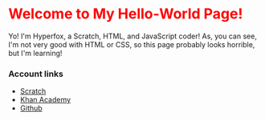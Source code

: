 <!DOCTYPE HTML>
<html>
    <head>
        <meta charset="utf-8">
    </head>
    <body>
    <h1 style="color: rgb(255, 0, 0);"> Welcome to My Hello-World Page! </h1>
    <p>
    Yo! I'm Hyperfox, a Scratch, HTML, and JavaScript coder! As, you can see, I'm not very good with HTML or CSS, so this page probably looks horrible, but I'm learning!
    </p>
      <h3>Account links</h3>
      <ul>
        <li><a href="https://scratch.mit.edu/users/Double-A_07/">Scratch</a></li>
        <li><a href="https://www.khanacademy.org/profile/justinJ7/">Khan Academy</a></li>
        <li><a href="https://github.com/Hyperfox07">Github</a></li>
      </ul>
    </body>
</html>
